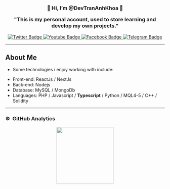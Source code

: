 <h3 align="center">👋   Hi, I’m @DevTranAnhKhoa   👋 </br> <p>"This is my personal account, used to store learning and develop my own projects."</p></h3>


<div id="badges" align="center">
  <a href="https://twitter.com/#">
    <img src="https://img.shields.io/badge/Twitter-blue?style=for-the-badge&logo=twitter&logoColor=white" alt="Twitter Badge"/>
  </a>
  <a href="https://youtube.com/#">
    <img src="https://img.shields.io/badge/YouTube-red?style=for-the-badge&logo=youtube&logoColor=white" alt="Youtube Badge"/>
  </a>
  <a href="https://facebook.com/#">
    <img src="https://img.shields.io/badge/Facebook-black?style=for-the-badge&logo=facebook&logoColor=white" alt="Facebook Badge"/>
  </a>
  <a href="https://t.me/#">
    <img src="https://img.shields.io/badge/Telegram-blue?style=for-the-badge&logo=telegram&logoColor=white" alt="Telegram Badge"/>
  </a>
</div>

---
**About Me**
---
+ Some technologies i enjoy working with include:
 - Front-end: ReactJs / NextJs
 - Back-end: Nodejs 
 - Database: MySQL / MongoDb 
 - Languages: PHP / Javascript / **Typescript** / Python / MQL4-5 / C++ / Solidity
---

<!---
DevTranAnhKhoa/DevTranAnhKhoa is a ✨ special ✨ repository because its `README.md` (this file) appears on your GitHub profile.
You can click the Preview link to take a look at your changes.
--->

### ⚙️ &nbsp;GitHub Analytics

<p align="center">
<a href="https://github.com/DevTranAnhKhoa">
  <img height="180em" src="https://github-readme-stats-eight-theta.vercel.app/api?username=DevTranAnhKhoa&show_icons=true&theme=default&include_all_commits=true&count_private=true"/>
</a>
</p> 
